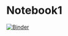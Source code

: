 # Notebook1
[![Binder](https://mybinder.org/badge_logo.svg)](https://mybinder.org/v2/gh/Inori-Banane/Notebook1/HEAD)
